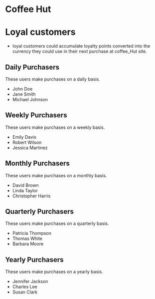 # Coffee Hut
# Loyal customers
* loyal customers could accumulate loyalty points converted into the currency they could use in their next purchase at coffee_Hut site. 
## Daily Purchasers
These users make purchases on a daily basis.

- John Doe
- Jane Smith
- Michael Johnson

## Weekly Purchasers
These users make purchases on a weekly basis.

- Emily Davis
- Robert Wilson
- Jessica Martinez

## Monthly Purchasers
These users make purchases on a monthly basis.

- David Brown
- Linda Taylor
- Christopher Harris

## Quarterly Purchasers
These users make purchases on a quarterly basis.

- Patricia Thompson
- Thomas White
- Barbara Moore

## Yearly Purchasers
These users make purchases on a yearly basis.

- Jennifer Jackson
- Charles Lee
- Susan Clark
